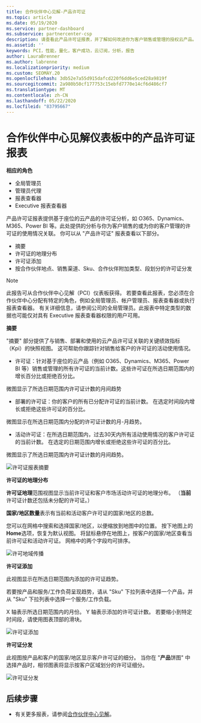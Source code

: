 ```yaml
---
title: 合作伙伴中心见解-产品许可证
ms.topic: article
ms.date: 05/19/2020
ms.service: partner-dashboard
ms.subservice: partnercenter-csp
description: 请查看此产品许可证报表，并了解如何改进你为客户销售或管理的授权云产品。
ms.assetid: ''
keywords: PCI，性能，量化，客户成功，云订阅，分析，报告
author: LauraBrenner
ms.author: labrenne
ms.localizationpriority: medium
ms.custom: SEOMAY.20
ms.openlocfilehash: 3db52e7a55d915dafcd220f6dd6e5ced28a9819f
ms.sourcegitcommit: 2a980b50cf177753c15ebfd7770e14cf6d486cf7
ms.translationtype: MT
ms.contentlocale: zh-CN
ms.lasthandoff: 05/22/2020
ms.locfileid: "83795667"
---
```

# <a name="product-licenses-report-in-the-partner-center-insights-dashboard"></a>合作伙伴中心见解仪表板中的产品许可证报表

**相应的角色**
- 全局管理员
- 管理员代理
- 报表查看器
- Executive 报表查看器

产品许可证报表提供基于座位的云产品的许可证分析，如 O365、Dynamics、M365、Power BI 等。此处提供的分析与你为客户销售的或为你的客户管理的许可证的使用情况关联。 你可以从 "产品许可证" 报表查看以下部分。

- 摘要
- 许可证的地理分布
- 许可证添加
- 按合作伙伴地点、销售渠道、Sku、合作伙伴附加类型、段划分的许可证分发

 > [!NOTE]
 > 此报告可从合作伙伴中心见解（PCI）仪表板获得。 若要查看此报表，您必须在合作伙伴中心分配有特定的角色，例如全局管理员、帐户管理员、报表查看器或执行报表查看器。 有关详细信息，请参阅公司的全局管理员。此报表中特定类型的数据也可能仅对具有 Executive 报表查看器权限的用户可用。

**摘要**

"摘要" 部分提供了与销售、部署和使用的云产品许可证关联的关键绩效指标（Kpi）的快照视图。 这可帮助你跟踪针对销售给客户的许可证的活动使用情况。

- 许可证：针对基于座位的云产品（例如 O365、Dynamics、M365、Power BI 等）销售或管理的所有许可证的当前计数。这些许可证在所选日期范围内的增长百分比或拒绝百分比。

微图显示了所选日期范围内许可证计数的月间趋势

- 部署的许可证：你的客户的所有已分配许可证的当前计数。
在选定时间段内增长或拒绝这些许可证的百分比。

微图显示在所选日期范围内分配的许可证计数的月-月趋势。

- 活动许可证：在所选日期范围内，过去30天内所有活动使用情况的客户许可证的当前计数。
在选定的日期范围内增长或拒绝这些许可证的百分比。

微图显示了所选日期范围内许可证计数的月间趋势。

![许可证报表摘要](images/pci/pci_licenses_report_summary_1.png)

**许可证的地理分布**

**许可证地理**范围视图显示当前许可证和客户市场活动许可证的地理分布。 （**当前**许可证计数还包括未分配的许可证。）

**国家/地区数量**表示有当前和活动客户许可证的国家/地区的总数。

您可以在网格中搜索和选择国家/地区，以便缩放到地图中的位置。 按下地图上的**Home**选项，恢复为默认视图。 将鼠标悬停在地图上，按客户的国家/地区查看当前许可证和活动许可证。 网格中的两个字段均可排序。

![许可地域传播](images/pci/pci_licenses_report_geo_spread_2.png)

**许可证添加**

此视图显示在所选日期范围内添加的许可证趋势。 

若要按产品和服务/工作负荷呈现趋势，请从 "Sku" 下拉列表中选择一个产品，并从 "Sku" 下拉列表中选择一个服务/工作负载。

X 轴表示所选日期范围内的月份。 Y 轴表示添加的许可证计数。 若要缩小到特定时间段，请使用图表顶部的滑块。

![许可证添加](images/pci/pci_licenses_report_license_adds_3.png)

**许可证分发**

此视图按产品和客户的国家/地区显示客户许可证的细分。 当你在 "**产品**饼图" 中选择产品时，相邻图表将显示按客户区域划分的许可证细分。

![许可证分发](images/pci/pci_licenses_report_license_distrib_4.png)

## <a name="next-steps"></a>后续步骤

- 有关更多报表，请参阅[合作伙伴中心见解](partner-center-insights.md)。
